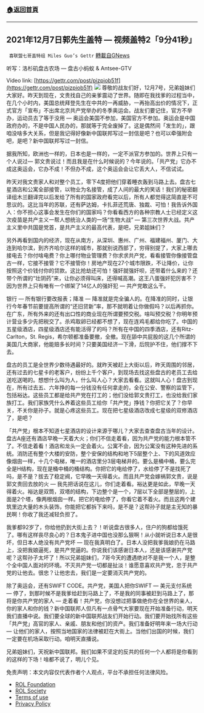 ###  [:house:返回首頁](https://github.com/ourhimalayas/txt)
---


## 2021年12月7日郭先生盖特 — 视频盖特2「9分41秒」
` 喜联盟七哥盖特组 Miles Guo’s Gettr` [轉載自GNews](https://gnews.org/zh-hans/1731920/)

听写：洛杉矶盘古农场 — 盘古小蚂蚁 & Antsee-GTV

Video link: [https://gettr.com/post/pizpiob51f](https://gettr.com/post/pizpiob51f)
![](https://assets.gnews.org/wp-content/uploads/2021/12/E14D68BC-639F-47EA-B730-A9791522D57D.jpeg)
尊敬的战友们好，12月7号，兄弟姐妹们大家好。昨天到现在，文贵找自己的亲爹震动了世界。随即在我找爹的过程当中，在几个小时内，美国总统拜登先生在中共的一再威胁，一再抬高出价的情况下，正式官方「宣布」不出席北京共产党举办的冬季奥运会。战友们要记住，官方不举办，运动员去了等于没用 — 奥运会美国不参加，美国官方不参加。奥运会是中国政府办的，不是中国人民办的，那就等于完全废掉了。这是偶然间「发生的」，跟咱没啥多大关系，但是我记得好像新中国联邦写过一封信是吧？也可以牵强附会吧，是吧？新中国联邦写过一封信。

据我所知，欧洲也一样的，日本也是一样的，一定不派官方参加的。世界上只有一个人说过— 郭文贵说过！而且我是在什么时候说的？今年说的。「共产党」它办不成这奥运会，它办不成！不但办不成，这个奥运会会让它丢大人，不信试试。

昨天对我文贵家人和对整个员工，零下4度把他们穿着睡衣轰到马路上去。盘古七星酒店和公寓全部接管，以物业为名接管，成了人间的最大的笑话！我们的秘密翻译组木兰翻译完以后发给了所有的国家政府看完以后，所有人都觉得这简直是不可思议的。这比当年的苏联，还有萨达姆，卡扎菲还荒唐、独裁、可怕！我告诉外国人：你不担心这事会发生在你们的国家吗？你看看西方的各种宗教人士已经定义这次疫苗是共产主义一帮人想统治人类的一场“生物大战” — 第三次世界大战。共产主义里中共国是党首，是共产主义的最高代表，是吧，兄弟姐妹们？

另外再看到国内的经济，现在从南方，从深圳、惠州、广州、福建福州、厦门、大连到哈尔滨，到齐齐哈尔这样的城市，那就别说西部了，穷得别提了，大家上哪去接电去？你付啥电费？你上哪付物业管理费？你求求共产党，看看接管你像接管盘古一样，它接不接管？它不接管你！房地产现在27个城市限跌，不让降价，让你按照这个价钱付你的贷款。这比抢劫还可怕！强奸就强奸呗，还带着什么来的？还带个所谓的“壮阴药”来，让你必须得叫床，还得喊高潮。这王八蛋强奸犯厉害不？因为世界上只有唯有一个绑架了14亿人的强奸犯 — 共产党敢这么干。

银行 — 所有银行要改报表；降准 — 降准就是完全骗人的。在降准的同时，让银行今年春节前要提高所谓的“还旧贷新”率，那不就明着让你做假吗？以后再抓你。在广东，所有外来的还有出口性的商业现在所谓要预交税。啥叫预交税？你明年预计营业多少先把税交了。杀鸡取卵已经都不想了，现在连鸡毛都给你吃了。中国的五星级酒店，四星级酒店还有能活得了的吗？所有在中国的四季酒店，还有Ritz-Carlton，St. Regis，希尔顿都准备要撤，全撤。现在舔中共屁股的这几个所谓的美国几大商家，他能赔多长时间？只要美国经济一下滑，后院护不住，他们撑不下去。

盘古的员工是全世界少数待遇最好的。就昨天被赶上大街以后，昨天周围的邻居，还有过去的七星卡的老客户，纷纷上千个客户，到现场去找这些盘古的老员工去给送吃送喝的。想想什么叫为人，什么叫人心？大家去看看。这就叫人心！盘古到现在，所有过去五、六年挣的每一分钱没有任何拿走的，全在公安、警察的监管下，包括裕达。这些员工都是给共产党在打工的；他们没给郭文贵打工，也没给我们家族打工。我们家族凭什么养着这些员工给你「共产党」挣钱？你把它关了？你早关，不关你是孙子。就是心疼这些员工。现在把七星级酒店改成七星级的双修酒店了，是吧？

「共产党」根本不知道七星酒店的设计来源于哪儿？大家去查查盘古当年的设计。盘古A座还有酒店早晚一天着大火；你们不信走着看，因为共产党的能力根本管不了。不信走着看！酒店和龙头一定会着火。公寓不会，因为公寓没有这种先进的系统。消防还有整个大楼的安防，整个安保的结构和地下5层整个上、下的风道效应像烟囱一样，十几个电梯，唯一的酒店里分3层电梯井的。要么是桶中桶，要么完全是H结构，现在是桶中桶的桶结构。你把它的电给停了，水给停了不是找死了吗，是不是？拔去了稳定阀，它早晚一天得着火。而且共产党会嫁祸郭文贵，说是郭文贵回去放的火 — 我先把话说在这儿，你们走着看。裕达更是如此，早晚一天得着火。裕达是双筒，双塔的结构，下边整个是一个，7层以下全部是整层的，上面是2个塔，像两根烟囱一样。把它的电给停了，你看它着不着火。而且这两个建筑里边大量的木头装饰，你能把它都拆下来吗，是不是？这帮孙子就是主无知的暴民啊！你收了我还减轻负担了。

我爹都92岁了，你给他扔到大街上去？！听说盘古很多人，住户的狗都给饿死了。哪有这样丧尽良心的？日本鬼子进中国也没那么狠啊！从小就听说日本人是很坏，但日本人绝没有共产党坏 — 现在我真明白了。日本人没把我爹我娘扔在马路上，没把我娘逼死，是共产党逼的。你说我们该感谢日本人，还是该感谢共产党呢？这帮孙子太坏了！所以兄弟姐妹们，7哥今天的遭遇绝对不是我一个人，是整个全中国人面对的环境。不灭共产党一切都是扯淡！谁愿意喜欢共产党，忠于共产党的让他去。很忠？让他忠去，我们是一定要消灭共产党的。

除了奥运会，还有SWIFT CODE。共产党，美国人把你SWIFT — 美元支付系统 — 停了，到那时候不是我爹给赶到马路上了，不是我的同事被赶到马路上了，那将是你共产党的家人 — 走着看！共产党，你没想过把事做绝你在全世界的亲人，你的家人和你的钱？新中国联邦人但凡有一点骨气大家要现在开始准备行动，明天我们直播中说。我们要全球的新中国联邦战友们开始行动。我们要开始找所有这些「共产党」高官的家人、亲戚、朋友和他们的资产。我们准备好明年来一场大行动 — 让他们的家人，按照当地国家的法律被赶在大街上。当他们出国的时候，我们一定要在机场采取行动。咱明天直播说。

兄弟姐妹们，天祝新中国联邦。我们如果不坚定的反共的任何一个人都将是你看到的这样的下场！啥都不说了，明儿个见。

 

免责声明：本文内容仅代表作者个人观点，平台不承担任何法律风险。

- [ROL Foundation](https://rolfoundation.org/)
- [ROL Society](https://rolsociety.org/)
- [Terms of use](https://gnews.org/terms-of-use-3/)
- [Privacy Policy](https://gnews.org/privacy-policy/)
